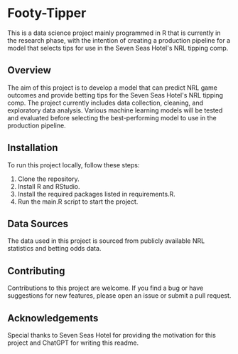# Footy-Tipper
This is a data science project mainly programmed in R that is currently in the research phase, with the intention of creating a production pipeline for a model that selects tips for use in the Seven Seas Hotel's NRL tipping comp.

## Overview
The aim of this project is to develop a model that can predict NRL game outcomes and provide betting tips for the Seven Seas Hotel's NRL tipping comp. The project currently includes data collection, cleaning, and exploratory data analysis. Various machine learning models will be tested and evaluated before selecting the best-performing model to use in the production pipeline.

## Installation
To run this project locally, follow these steps:

1. Clone the repository.
2. Install R and RStudio.
3. Install the required packages listed in requirements.R.
4. Run the main.R script to start the project.

## Data Sources
The data used in this project is sourced from publicly available NRL statistics and betting odds data.

## Contributing
Contributions to this project are welcome. If you find a bug or have suggestions for new features, please open an issue or submit a pull request.

## Acknowledgements
Special thanks to Seven Seas Hotel for providing the motivation for this project and ChatGPT for writing this readme.
